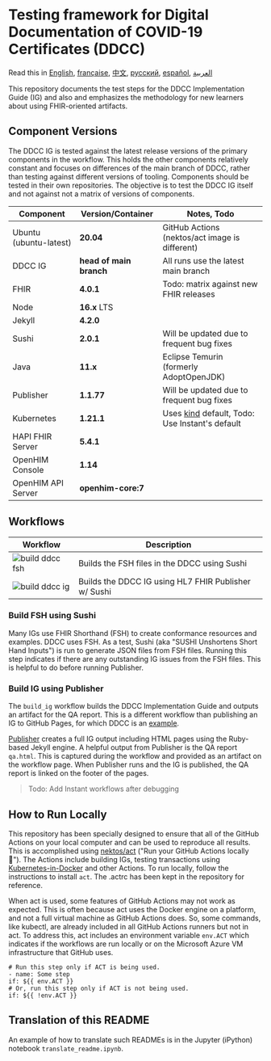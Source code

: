 # Testing framework for Digital Documentation of COVID-19 Certificates (DDCC)

Read this in [English](README.md), [française](README.fr.md), [中文](README.zh.md), [русский](README.ru.md), [español](README.es.md), [العربية](README.ar.md)

This repository documents the test steps for the DDCC Implementation Guide (IG) and also and emphasizes the methodology for new learners about using FHIR-oriented artifacts.

## Component Versions

The DDCC IG is tested against the latest release versions of the primary components in the workflow. This holds the other components relatively constant and focuses on differences of the main branch of DDCC, rather than testing against different versions of tooling. Components should be tested in their own repositories. The objective is to test the DDCC IG itself and not against not a matrix of versions of components.

| Component | Version/Container | Notes, Todo |
| --- | --- | --- |
| Ubuntu (ubuntu-latest) | **20.04** | GitHub Actions (nektos/act image is different)  |
| DDCC IG | **head of main branch** | All runs use the latest main branch |
| FHIR | **4.0.1** | Todo: matrix against new FHIR releases |
| Node | **16.x** LTS | |
| Jekyll | **4.2.0** | |
| Sushi | **2.0.1** | Will be updated due to frequent bug fixes |
| Java | **11.x** | Eclipse Temurin (formerly AdoptOpenJDK) |
| Publisher | **1.1.77** | Will be updated due to frequent bug fixes |
| Kubernetes | **1.21.1** | Uses [kind](https://github.com/kubernetes-sigs/kind/releases) default, Todo: Use Instant's default | 
| HAPI FHIR Server | **5.4.1** |  |
| OpenHIM Console | **1.14** |  |
| OpenHIM API Server | **openhim-core:7** |  |

## Workflows

| Workflow | Description |
| --- | --- |
| ![build ddcc fsh](https://github.com/intrahealth/instant-openhie-ddcc/actions/workflows/build_fsh/badge.svg) | Builds the FSH files in the DDCC using Sushi |
| ![build ddcc ig](https://github.com/intrahealth/instant-openhie-ddcc/actions/workflows/build_ig/badge.svg) | Builds the DDCC IG using HL7 FHIR Publisher w/ Sushi|

### Build FSH using Sushi

Many IGs use FHIR Shorthand (FSH) to create conformance resources and examples. DDCC uses FSH. As a test, Sushi (aka "SUSHI Unshortens Short Hand Inputs") is run to generate JSON files from FSH files. Running this step indicates if there are any outstanding IG issues from the FSH files. This is helpful to do before running Publisher.

### Build IG using Publisher

The `build_ig` workflow builds the DDCC Implementation Guide and outputs an artifact for the QA report. This is a different workflow than publishing an IG to GitHub Pages, for which DDCC is an [example](DDCC-ghpages).

[Publisher](https://github.com/HL7/fhir-ig-publisher) creates a full IG output including HTML pages using the Ruby-based Jekyll engine. A helpful output from Publisher is the QA report `qa.html`. This is captured during the workflow and provided as an artifact on the workflow page. When Publisher runs and the IG is published, the QA report is linked on the footer of the pages.

> Todo: Add Instant workflows after debugging

## How to Run Locally

This repository has been specially designed to ensure that all of the GitHub Actions on your local computer and can be used to reproduce all results. This is accomplished using [nektos/act](https://github.com/nektos/act) ("Run your GitHub Actions locally 🚀"). The Actions include building IGs, testing transactions using [Kubernetes-in-Docker](https://github.com/kubernetes-sigs/kind/) and other Actions. To run locally, follow the instructions to install `act`. The .actrc has been kept in the repository for reference.

When act is used, some features of GitHub Actions may not work as expected. This is often because act uses the Docker engine on a platform, and not a full virtual machine as GitHub Actions does. So, some commands, like kubectl, are already included in all GitHub Actions runners but not in act. To address this, act includes an environment variable `env.ACT` which indicates if the workflows are run locally or on the Microsoft Azure VM infrastructure that GitHub uses.

```
# Run this step only if ACT is being used.
- name: Some step
if: ${{ env.ACT }}
# Or, run this step only if ACT is not being used.
if: ${{ !env.ACT }}
```


## Translation of this README

An example of how to translate such READMEs is in the Jupyter (iPython) notebook `translate_readme.ipynb`.